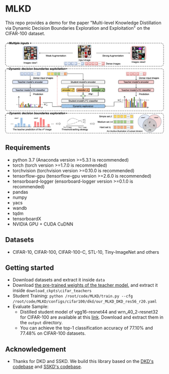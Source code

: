 # MLKD

This repo provides a demo for the paper "Multi-level Knowledge Distillation via Dynamic Decision Boundaries Exploration and Exploitation" on the CIFAR-100 dataset.

![](MLKD.jpeg)

## Requirements
- python 3.7 (Anaconda version >=5.3.1 is recommended)
- torch (torch version >=1.7.0 is recommended)
- torchvision (torchvision version >=0.10.0 is recommended)
- tensorflow-gpu (tensorflow-gpu version >=2.6.0 is recommended)
- tensorboard-logger (ensorboard-logger version >=0.1.0 is recommended)
- pandas
- numpy
- yacs
- wandb
- tqdm
- tensorboardX
- NVIDIA GPU + CUDA CuDNN

## Datasets
- CIFAR-10, CIFAR-100, CIFAR-100-C, STL-10, Tiny-ImageNet and others

## Getting started
- Download datasets and extract it inside  `data`
- Download [the pre-trained weights of the teacher model.](https://drive.google.com/file/d/1QKl3QwMoNSE1FHdtH_QMdFS7oTstHYOf/view?usp=drive_link) and extract it inside  `download_ckpts\cifar_teachers`
- Student Training: `python /root/code/MLKD/train.py --cfg /root/code/MLKD/configs/cifar100/dkd/our_MLKD_DKD_res56_r20.yaml`
- Evaluate Sample:
  - Distilled student model of vgg16-resnet44 and wrn_40_2-resnet32 for CIFAR-100 are available at this [link](https://drive.google.com/file/d/1pLikCw6jOit12nsyV81OZ03Vng3KNDtu/view?usp=sharing). Download and extract them in the `output` directory.
  - You can achieve the top-1 classification accuracy of 77.10% and 77.48% on CIFAR-100 datasets.

## Acknowledgement
- Thanks for DKD and SSKD. We build this library based on the [DKD's codebase](https://github.com/cvlab-yonsei/DKD) and [SSKD's codebase](https://github.com/xuguodong03/SSKD).